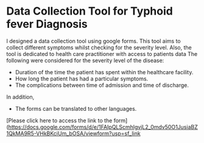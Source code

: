 # Data Collection Tool for Typhoid fever Diagnosis

I designed a data collection tool using google forms.
This tool aims to collect different symptoms whilst checking for the severity level. 
Also, the tool is dedicated to health care practitioner with access to patients data
The following were considered for the severity level of the disease:
- Duration of the time the patient has spent within the healthcare facility.
- How long the patient has had a particular symptoms.
- The complications between time of admission and time of discharge.

In addition,
 - The forms can be translated to other languages.

 [Please click here to access the link to the form](https://docs.google.com/forms/d/e/1FAIpQLScmhlgvjL2_0mdv50O1JusiaBZ1QkMA9R5-VHkBKciUm_bOSA/viewform?usp=sf_link

